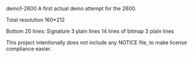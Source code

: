demo1-2600
A first actual demo attempt for the 2600.

Total resolution 160*212

Bottom 20 lines: Signature
3 plain lines
14 lines of bitmap
3 plain lines

This project intentionally does not include any NOTICE file, to make license compliance easier.
